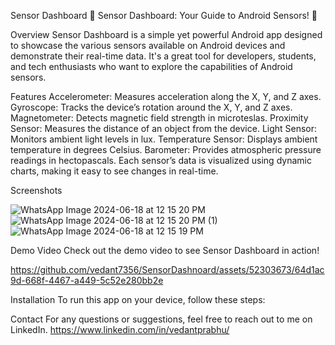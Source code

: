 Sensor Dashboard
🚀 Sensor Dashboard: Your Guide to Android Sensors! 🚀

Overview
Sensor Dashboard is a simple yet powerful Android app designed to showcase the various sensors available on Android devices and demonstrate their real-time data. It's a great tool for developers, students, and tech enthusiasts who want to explore the capabilities of Android sensors.

Features
Accelerometer: Measures acceleration along the X, Y, and Z axes.
Gyroscope: Tracks the device’s rotation around the X, Y, and Z axes.
Magnetometer: Detects magnetic field strength in microteslas.
Proximity Sensor: Measures the distance of an object from the device.
Light Sensor: Monitors ambient light levels in lux.
Temperature Sensor: Displays ambient temperature in degrees Celsius.
Barometer: Provides atmospheric pressure readings in hectopascals.
Each sensor’s data is visualized using dynamic charts, making it easy to see changes in real-time.

Screenshots

![WhatsApp Image 2024-06-18 at 12 15 20 PM](https://github.com/vedant7356/SensorDashnoard/assets/52303673/48e4ea5a-e5ef-4ad2-9d6d-8cc006c1df49) ![WhatsApp Image 2024-06-18 at 12 15 20 PM (1)](https://github.com/vedant7356/SensorDashnoard/assets/52303673/b0d9bf06-cfb6-47f7-83c9-125557f5cad7) ![WhatsApp Image 2024-06-18 at 12 15 19 PM](https://github.com/vedant7356/SensorDashnoard/assets/52303673/b4ff46ee-eb9f-4f18-8420-f460cbfebccd)

Demo Video
Check out the demo video to see Sensor Dashboard in action!

https://github.com/vedant7356/SensorDashnoard/assets/52303673/64d1ac9d-668f-4467-a449-5c52e280bb2e

Installation
To run this app on your device, follow these steps:

Contact
For any questions or suggestions, feel free to reach out to me on LinkedIn.
https://www.linkedin.com/in/vedantprabhu/ 

